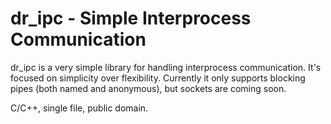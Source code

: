 dr_ipc - Simple Interprocess Communication
==========================================
dr_ipc is a very simple library for handling interprocess communication. It's focused on simplicity
over flexibility. Currently it only supports blocking pipes (both named and anonymous), but sockets
are coming soon.

C/C++, single file, public domain.